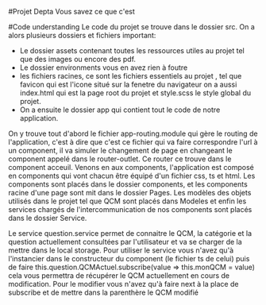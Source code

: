#Projet Depta
Vous savez ce que c'est

#Code understanding
Le code du projet se trouve dans le dossier src.
On a alors plusieurs dossiers et fichiers important:
- Le dossier assets contenant toutes les ressources utiles
au projet tel que des images ou encore des pdf.
- Le dossier environments vous en avez rien à foutre
- les fichiers racines, ce sont les fichiers essentiels au projet
, tel que favicon qui est l'icone situé sur la fenetre du navigateur
on a aussi index.html qui est la page root du projet et style.scss le style
global du projet.
- On a ensuite le dossier app qui contient tout le code de notre application.

On y trouve tout d'abord le fichier app-routing.module qui gère le routing de l'application, c'est à dire que c'est ce fichier
qui va faire correspondre l'url à un component, il va simuler le changement de page en changeant le component appelé dans le router-outlet.
Ce router ce trouve dans le component acceuil.
Venons en aux components, l'application est composé en components qui vont chacun être équipé d'un fichier css, ts et html.
Les components sont placés dans le dossier components, et les components racine d'une page sont mit dans le dossier Pages.
Les modèles des objets utilisés dans le projet tel que QCM sont placés dans Modeles et enfin les services chargés de l'intercommunication
de nos components sont placés dans le dossier Service.

Le service question.service permet de connaitre le QCM, la catégorie et la question actuellement consultées par l'utilisateur et va
se charger de la mettre dans le local storage. Pour utiliser le service vous n'avez qu'à l'instancier dans le constructeur
du component (le fichier ts de celui) puis de faire this.question.QCMActuel.subscribe(value => this.monQCM = value) cela vous permettra
de récupérer le QCM actuellement en cours de modification. Pour le modifier vous n'avez qu'à faire next à la place de subscribe
et de mettre dans la parenthère le QCM modifié

